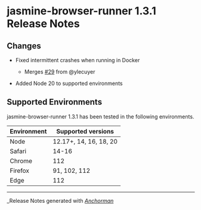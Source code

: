 # jasmine-browser-runner 1.3.1 Release Notes

## Changes

* Fixed intermittent crashes when running in Docker
  * Merges [#29](https://github.com/jasmine/jasmine-browser-runner/pull/29) from @ylecuyer

* Added Node 20 to supported environments

## Supported Environments

jasmine-browser-runner 1.3.1 has been tested in the following environments.

| Environment       | Supported versions     |
|-------------------|------------------------|
| Node              | 12.17+, 14, 16, 18, 20 |
| Safari            | 14-16                  |
| Chrome            | 112                    |
| Firefox           | 91, 102, 112           |
| Edge              | 112                    |

------

_Release Notes generated with _[Anchorman](http://github.com/infews/anchorman)_